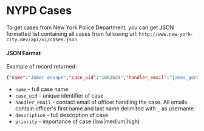 # NYPD Cases

To get cases from New York Police Department, you can get JSON formatted list containing all cases from following url: `http://www.new-york-city.dev/api/v1/cases.json`

#### JSON Format

Example of record returned:
```json
{"name":"Joker escape","case_uid":"1002829","handler_email":"james_gordon@gcpd.com","description":"Joker just broke out of prison","priority":"low"}
```

* `name` - full case name
* `case_uid` - unique identifier of case
* `handler_email` - contact email of officer handling the case. All emails contain officer's first name and last name delimited with `_` as username.
* `description` - full description of case
* `priority` - importance of case (low|medium|high)
